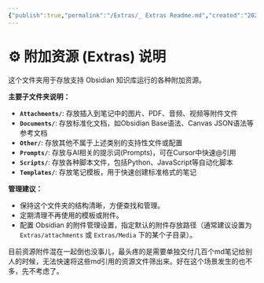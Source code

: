 ```yaml
---
{"publish":true,"permalink":"/Extras/_ Extras Readme.md","created":"2025-04-14","modified":"2025-07-09","cssclasses":""}
---
```



# ⚙️ 附加资源 (Extras) 说明

这个文件夹用于存放支持 Obsidian 知识库运行的各种附加资源。

**主要子文件夹说明：**

- **`Attachments/`**: 存放插入到笔记中的图片、PDF、音频、视频等附件文件
- **`Documents/`**: 存放标准化文档，如Obsidian Base语法、Canvas JSON语法等参考文档
- **`Other/`**: 存放其他不属于上述类别的支持性文件或配置
- **`Prompts/`**: 存放与AI相关的提示词(Prompts)，可在Cursor中快速@引用
- **`Scripts/`**: 存放各种脚本文件，包括Python、JavaScript等自动化脚本
- **`Templates/`**: 存放笔记模板，用于快速创建标准格式的笔记


**管理建议：**

- 保持这个文件夹的结构清晰，方便查找和管理。
- 定期清理不再使用的模板或附件。
- 配置 Obsidian 的附件管理设置，指定默认的附件存放路径（通常建议设置为 `Extras/attachments` 或 `Extras/Media` 下的某个子目录）。

目前资源附件混在一起倒也没事儿，最头疼的是需要单独交付几百个md笔记给别人的时候，无法快速将这些md引用的资源文件筛出来。好在这个场景发生的也不多，先不考虑了。
